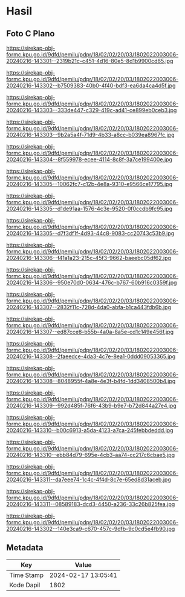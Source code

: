 # Hasil

## Foto C Plano

https://sirekap-obj-formc.kpu.go.id/9dfd/pemilu/pdpr/18/02/02/20/03/1802022003006-20240216-143301--2319b21c-c451-4d16-80e5-8d1b9900cd65.jpg

https://sirekap-obj-formc.kpu.go.id/9dfd/pemilu/pdpr/18/02/02/20/03/1802022003006-20240216-143302--b7509383-40b0-4f40-bdf3-ea6da4ca4d5f.jpg

https://sirekap-obj-formc.kpu.go.id/9dfd/pemilu/pdpr/18/02/02/20/03/1802022003006-20240216-143303--333de447-c329-419c-ad41-ce899eb0ceb3.jpg

https://sirekap-obj-formc.kpu.go.id/9dfd/pemilu/pdpr/18/02/02/20/03/1802022003006-20240216-143303--9b2a5a4f-71d9-4b33-a8cc-b039ea8967fc.jpg

https://sirekap-obj-formc.kpu.go.id/9dfd/pemilu/pdpr/18/02/02/20/03/1802022003006-20240216-143304--8f559978-ecee-4114-8c8f-3a7ce199400e.jpg

https://sirekap-obj-formc.kpu.go.id/9dfd/pemilu/pdpr/18/02/02/20/03/1802022003006-20240216-143305--10062fc7-c12b-4e8a-9310-e9566ce17795.jpg

https://sirekap-obj-formc.kpu.go.id/9dfd/pemilu/pdpr/18/02/02/20/03/1802022003006-20240216-143305--d1de91aa-1576-4c3e-9520-0f0ccdb9fc95.jpg

https://sirekap-obj-formc.kpu.go.id/9dfd/pemilu/pdpr/18/02/02/20/03/1802022003006-20240216-143305--d7f3df1f-4d93-44c8-9083-cc20743c53b9.jpg

https://sirekap-obj-formc.kpu.go.id/9dfd/pemilu/pdpr/18/02/02/20/03/1802022003006-20240216-143306--f41a1a23-215c-45f3-9662-baeebc05df62.jpg

https://sirekap-obj-formc.kpu.go.id/9dfd/pemilu/pdpr/18/02/02/20/03/1802022003006-20240216-143306--950e70d0-0634-476c-b767-60b916c0359f.jpg

https://sirekap-obj-formc.kpu.go.id/9dfd/pemilu/pdpr/18/02/02/20/03/1802022003006-20240216-143307--2832f11c-728d-4da0-abfa-b1ca443fdb6b.jpg

https://sirekap-obj-formc.kpu.go.id/9dfd/pemilu/pdpr/18/02/02/20/03/1802022003006-20240216-143307--ed87cce8-b55b-4a0a-8a5e-cd1c149e456f.jpg

https://sirekap-obj-formc.kpu.go.id/9dfd/pemilu/pdpr/18/02/02/20/03/1802022003006-20240216-143308--2faeedce-4da3-4c7e-8ea1-0ddd09053365.jpg

https://sirekap-obj-formc.kpu.go.id/9dfd/pemilu/pdpr/18/02/02/20/03/1802022003006-20240216-143308--8048955f-4a8e-4e3f-b4fd-1dd3408500b4.jpg

https://sirekap-obj-formc.kpu.go.id/9dfd/pemilu/pdpr/18/02/02/20/03/1802022003006-20240216-143309--992d485f-76f6-43b9-b9e7-b72d844a27e4.jpg

https://sirekap-obj-formc.kpu.go.id/9dfd/pemilu/pdpr/18/02/02/20/03/1802022003006-20240216-143310--b00c6913-a5da-4123-a7ca-245febbdeddd.jpg

https://sirekap-obj-formc.kpu.go.id/9dfd/pemilu/pdpr/18/02/02/20/03/1802022003006-20240216-143310--ebb84d79-695e-4cb3-aa74-cc217c6cbae5.jpg

https://sirekap-obj-formc.kpu.go.id/9dfd/pemilu/pdpr/18/02/02/20/03/1802022003006-20240216-143311--da7eee74-1c4c-4f4d-8c7e-65ed8d31aceb.jpg

https://sirekap-obj-formc.kpu.go.id/9dfd/pemilu/pdpr/18/02/02/20/03/1802022003006-20240216-143311--08589183-dcd3-4450-a236-33c26b825fea.jpg

https://sirekap-obj-formc.kpu.go.id/9dfd/pemilu/pdpr/18/02/02/20/03/1802022003006-20240216-143302--140e3ca9-c670-457c-9dfb-9c0cd5e4fb90.jpg


## Metadata

| Key        | Value               |
| ---------- | ------------------- |
| Time Stamp | 2024-02-17 13:05:41 |
| Kode Dapil | 1802                |



